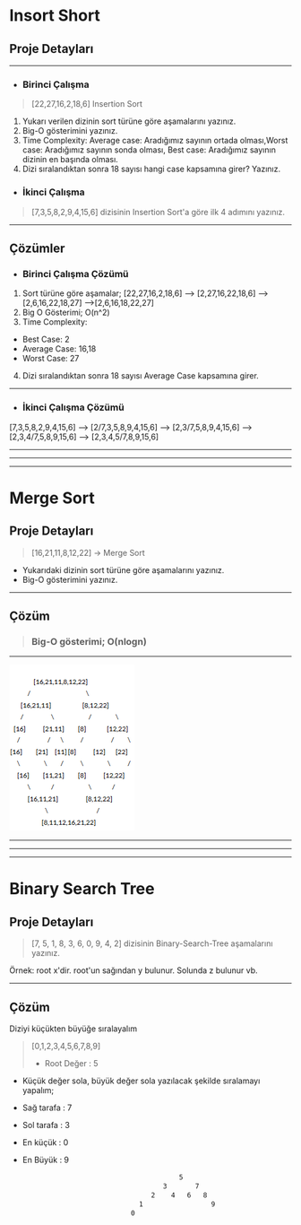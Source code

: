 # Insort Short 

## Proje Detayları
---

* ### Birinci Çalışma
> [22,27,16,2,18,6]   Insertion Sort

 1. Yukarı verilen dizinin sort türüne göre aşamalarını yazınız.
 2.   Big-O gösterimini yazınız.
  3. Time Complexity: Average case: Aradığımız sayının ortada olması,Worst case: Aradığımız sayının sonda olması, Best case: Aradığımız sayının dizinin en başında olması.
 4. Dizi sıralandıktan sonra 18 sayısı hangi case kapsamına girer? Yazınız.
   * ### İkinci Çalışma
> [7,3,5,8,2,9,4,15,6] dizisinin Insertion Sort'a göre ilk 4 adımını yazınız.
---

 ##  Çözümler

   * ### Birinci Çalışma Çözümü

1. Sort türüne göre aşamalar; 
   [22,27,16,2,18,6] --> [2,27,16,22,18,6] --> [2,6,16,22,18,27] -->[2,6,16,18,22,27]
  1. Big O Gösterimi; O(n^2)
  2. Time Complexity:
 - Best Case: 2 
 -  Average Case: 16,18 
 -  Worst Case: 27
  4. Dizi sıralandıktan sonra 18 sayısı Average Case kapsamına girer. 
  ---
 * ### İkinci Çalışma Çözümü

[7,3,5,8,2,9,4,15,6] --> [2/7,3,5,8,9,4,15,6] --> [2,3/7,5,8,9,4,15,6]
--> [2,3,4/7,5,8,9,15,6] --> [2,3,4,5/7,8,9,15,6]

---
---
---

# Merge Sort
## Proje Detayları 
> [16,21,11,8,12,22] -> Merge Sort

   - Yukarıdaki dizinin sort türüne göre aşamalarını yazınız.
   - Big-O gösterimini yazınız.
  ---
  ## Çözüm

> ### Big-O gösterimi; O(nlogn)
---

   ![](mergesort.png)

---
---
---
# Binary Search Tree
## Proje Detayları 
>[7, 5, 1, 8, 3, 6, 0, 9, 4, 2] dizisinin Binary-Search-Tree aşamalarını yazınız.

Örnek: root x'dir. root'un sağından y bulunur. Solunda z bulunur vb.

---
 ## Çözüm

 Diziyi küçükten büyüğe sıralayalım
> [0,1,2,3,4,5,6,7,8,9]
> - Root Değer : 5
- Küçük değer sola, büyük değer sola yazılacak şekilde sıralamayı yapalım;


- Sağ tarafa : 7
 - Sol tarafa : 3
- En küçük : 0
- En Büyük : 9 

											 5
										 3		 7	
									  2	   4   6   8
								   1				 9
								 0			
   